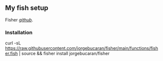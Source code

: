 ## My fish setup
Fisher *[github](https://github.com/jorgebucaran/fisher)*.
### Installation
  curl -sL https://raw.githubusercontent.com/jorgebucaran/fisher/main/functions/fisher.fish | source && fisher install jorgebucaran/fisher
